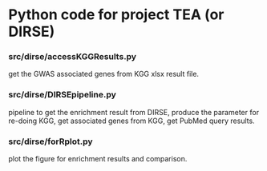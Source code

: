 # Python code for project TEA (or DIRSE)

### src/dirse/accessKGGResults.py
get the GWAS associated genes from KGG xlsx result file.
### src/dirse/DIRSEpipeline.py
pipeline to get the enrichment result from DIRSE, produce the parameter for re-doing KGG, get associated genes from KGG, get PubMed query results.
### src/dirse/forRplot.py
plot the figure for enrichment results and comparison.
